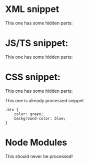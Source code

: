 # XML snippet
<snippet id='xml-snippet'/>

This one has some hidden parts:
<snippet id='xml-snippet-with-hidden-section'/>

# JS/TS snippet:
<snippet id='ts-snippet'/>

This one has some hidden parts:
<snippet id='ts-snippet-with-hidden-section'/>

# CSS snippet:
<snippet id='css-snippet'/>
<snippet id='cssSnippet'/>

This one has some hidden parts:
<snippet id='css-snippet-with-hidden-section'/>

This one is already processed snippet
<snippet id='css-already-processed'>
```
.btn {
    color: green;
    background-color: blue;
}
```
</snippet>

# Node Modules

This should never be processed!
<snippet id ='ignore-ts-snippet'/>
